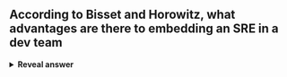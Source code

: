 ## According to Bisset and Horowitz, what advantages are there to embedding an SRE in a dev team
<details>
<summary><b>Reveal answer</b></summary>
- Builds trust between SRE and Dev<br>- SRE gets input into system design from the start
</details>

